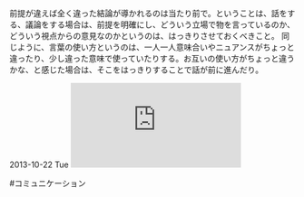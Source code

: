 前提が違えば全く違った結論が導かれるのは当たり前で。ということは、話をする、議論をする場合は、前提を明確にし、どういう立場で物を言っているのか、どういう視点からの意見なのかというのは、はっきりさせておくべきこと。
同じように、言葉の使い方というのは、一人一人意味合いやニュアンスがちょっと違ったり、少し違った意味で使っていたりする。お互いの使い方がちょっと違うかな、と感じた場合は、そこをはっきりすることで話が前に進んだり。

2013-10-22 Tue
![](https://gyazo.com/26fafcfb4596fc6b05ef418aa7912a21.img)

#コミュニケーション 